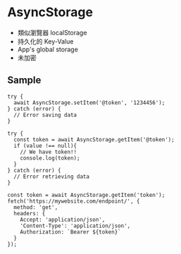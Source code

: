 # AsyncStorage
- 類似瀏覽器 localStorage
- 持久化的 Key-Value 
- App's global storage
- 未加密

## Sample 

```
try {
  await AsyncStorage.setItem('@token', '1234456');
} catch (error) {
  // Error saving data
}

try {
  const token = await AsyncStorage.getItem('@token');
  if (value !== null){
    // We have token!!
    console.log(token);
  }
} catch (error) {
  // Error retrieving data
}
```

```
const token = await AsyncStorage.getItem('token');
fetch('https://mywebsite.com/endpoint/', {
  method: 'get',
  headers: {
    Accept: 'application/json',
    'Content-Type': 'application/json',
    Authorization: `Bearer ${token}`
  }
});
```
